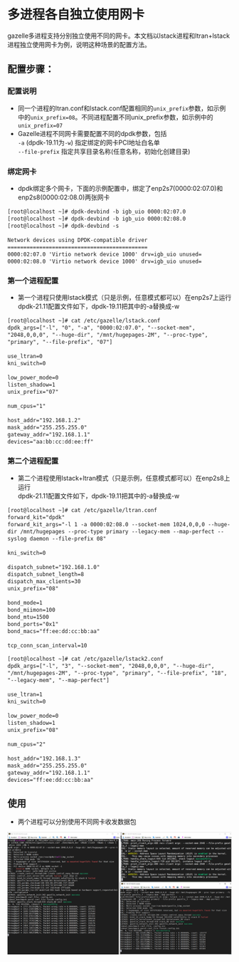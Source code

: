 # 多进程各自独立使用网卡

gazelle多进程支持分别独立使用不同的网卡。本文档以lstack进程和ltran+lstack进程独立使用网卡为例，说明这种场景的配置方法。

## 配置步骤：
### 配置说明
- 同一个进程的ltran.conf和lstack.conf配置相同的`unix_prefix`参数，如示例中的`unix_prefix=08`。不同进程配置不同unix_prefix参数，如示例中的`unix_prefix=07`
- Gazelle进程不同网卡需要配置不同的dpdk参数，包括  
  `-a` (dpdk-19.11为`-w`) 指定绑定的网卡PCI地址白名单  
  `--file-prefix` 指定共享目录名称(任意名称，初始化创建目录)

### 绑定网卡
- dpdk绑定多个网卡，下面的示例配置中，绑定了enp2s7(0000:02:07.0)和enp2s8(0000:02:08.0)两张网卡
```
[root@localhost ~]# dpdk-devbind -b igb_uio 0000:02:07.0
[root@localhost ~]# dpdk-devbind -b igb_uio 0000:02:08.0
[root@localhost ~]# dpdk-devbind -s

Network devices using DPDK-compatible driver
============================================
0000:02:07.0 'Virtio network device 1000' drv=igb_uio unused=
0000:02:08.0 'Virtio network device 1000' drv=igb_uio unused=
```

### 第一个进程配置
- 第一个进程只使用lstack模式（只是示例，任意模式都可以）在enp2s7上运行  
  dpdk-21.11配置文件如下，dpdk-19.11把其中的-a替换成-w
```
[root@localhost ~]# cat /etc/gazelle/lstack.conf
dpdk_args=["-l", "0", "-a", "0000:02:07.0", "--socket-mem", "2048,0,0,0", "--huge-dir", "/mnt/hugepages-2M", "--proc-type", "primary", "--file-prefix", "07"]

use_ltran=0
kni_switch=0

low_power_mode=0
listen_shadow=1
unix_prefix="07"

num_cpus="1"

host_addr="192.168.1.2"
mask_addr="255.255.255.0"
gateway_addr="192.168.1.1"
devices="aa:bb:cc:dd:ee:ff"
```
### 第二个进程配置
- 第二个进程使用lstack+ltran模式（只是示例，任意模式都可以）在enp2s8上运行  
  dpdk-21.11配置文件如下，dpdk-19.11把其中的-a替换成-w
```
[root@localhost ~]# cat /etc/gazelle/ltran.conf
forward_kit="dpdk"
forward_kit_args="-l 1 -a 0000:02:08.0 --socket-mem 1024,0,0,0 --huge-dir /mnt/hugepages --proc-type primary --legacy-mem --map-perfect --syslog daemon --file-prefix 08"

kni_switch=0

dispatch_subnet="192.168.1.0"
dispatch_subnet_length=8
dispatch_max_clients=30
unix_prefix="08"

bond_mode=1
bond_miimon=100
bond_mtu=1500
bond_ports="0x1"
bond_macs="ff:ee:dd:cc:bb:aa"

tcp_conn_scan_interval=10
```

```
[root@localhost ~]# cat /etc/gazelle/lstack2.conf
dpdk_args=["-l", "3", "--socket-mem", "2048,0,0,0", "--huge-dir", "/mnt/hugepages-2M", "--proc-type", "primary", "--file-prefix", "18", "--legacy-mem", "--map-perfect"]

use_ltran=1
kni_switch=0

low_power_mode=0
listen_shadow=1
unix_prefix="08"

num_cpus="2"

host_addr="192.168.1.3"
mask_addr="255.255.255.0"
gateway_addr="192.168.1.1"
devices="ff:ee:dd:cc:bb:aa"
```

## 使用
- 两个进程可以分别使用不同网卡收发数据包
<img src="mNIC.png" alt=scene style="zoom:100%"> 

